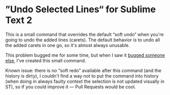 # ”Undo Selected Lines“ for Sublime Text 2

This is a small command that overrides the default “soft undo“ when you're going to undo the added lines (carets). The default behavior is to undo all the added carets in one go, so it's almost always unusable.

This problem bugged me for some time, but when I saw it [bugged someone else](http://stackoverflow.com/q/14677311/885556), I've created this small command.

Known issue: there is no “soft redo” available after this command (and the history is dirty), I couldn't find a way not to put the command into history (when doing in always faulty context the selection is not updated visually in ST), so if you could improve it — Pull Requests would be cool.
